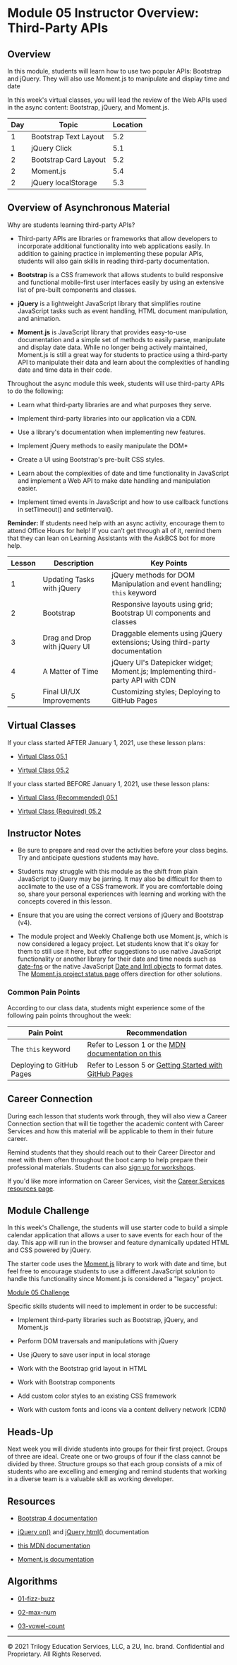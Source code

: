 # Module 05 Instructor Overview: Third-Party APIs

## Overview

In this module, students will learn how to use two popular APIs: Bootstrap and jQuery. They will also use Moment.js to manipulate and display time and date 

In this week's virtual classes, you will lead the review of the Web APIs used in the async content: Bootstrap, jQuery, and Moment.js. 

| Day  | Topic                  | Location |
| ---  | ---                    | ---      |
| 1    | Bootstrap Text Layout  | 5.2      |
| 1    | jQuery Click           | 5.1      |
| 2    | Bootstrap Card Layout  | 5.2      |
| 2    | Moment.js              | 5.4      |
| 2    | jQuery localStorage    | 5.3      |

## Overview of Asynchronous Material 

Why are students learning third-party APIs?

* Third-party APIs are libraries or frameworks that allow developers to incorporate additional functionality into web applications easily. In addition to gaining practice in implementing these popular APIs, students will also gain skills in reading third-party documentation.

* **Bootstrap** is a CSS framework that allows students to build responsive and functional mobile-first user interfaces easily by using an extensive list of pre-built components and classes. 

* **jQuery** is a lightweight JavaScript library that simplifies routine JavaScript tasks such as event handling, HTML document manipulation, and animation.

* **Moment.js** is JavaScript library that provides easy-to-use documentation and a simple set of methods to easily parse, manipulate and display date data. While no longer being actively maintained, Moment.js is still a great way for students to practice using a third-party API to manipulate their data and learn about the complexities of handling date and time data in their code.  

Throughout the async module this week, students will use third-party APIs to do the following:

* Learn what third-party libraries are and what purposes they serve.

* Implement third-party libraries into our application via a CDN.

* Use a library's documentation when implementing new features.

* Implement jQuery methods to easily manipulate the DOM*

* Create a UI using Bootstrap's pre-built CSS styles.

* Learn about the complexities of date and time functionality in JavaScript and implement a Web API to make date handling and manipulation easier.

* Implement timed events in JavaScript and how to use callback functions in setTimeout() and setInterval().


**Reminder:** If students need help with an async activity, encourage them to attend Office Hours for help! If you can’t get through all of it, remind them that they can lean on Learning Assistants with the AskBCS bot for more help.

| Lesson           | Description                    | Key Points                                                                      |
| ---              | ---                            | ---                                                                             |
| 1                | Updating Tasks with jQuery     | jQuery methods for DOM Manipulation and event handling; `this` keyword          |
| 2                | Bootstrap                      | Responsive layouts using grid; Bootstrap UI components and classes              |   
| 3                | Drag and Drop with jQuery UI   | Draggable elements using jQuery extensions; Using third-party documentation     | 
| 4                | A Matter of Time               | jQuery UI's Datepicker widget; Moment.js; Implementing third-party API with CDN |
| 5                | Final UI/UX Improvements       | Customizing styles; Deploying to GitHub Pages                                   |

## Virtual Classes

If your class started AFTER January 1, 2021, use these lesson plans:

* [Virtual Class 05.1](./05.1-REQUIRED.md)

* [Virtual Class 05.2](./05.2-REQUIRED.md)

If your class started BEFORE January 1, 2021, use these lesson plans:

* [Virtual Class (Recommended) 05.1](./05.1-RECOMMENDED.md)

* [Virtual Class (Required) 05.2](./05.2-REQUIRED.md)

## Instructor Notes

* Be sure to prepare and read over the activities before your class begins. Try and anticipate questions students may have.

* Students may struggle with this module as the shift from plain JavaScript to jQuery may be jarring. It may also be difficult for them to acclimate to the use of a CSS framework. If you are comfortable doing so, share your personal experiences with learning and working with the concepts covered in this lesson.

* Ensure that you are using the correct versions of jQuery and Bootstrap (v4).

* The module project and Weekly Challenge both use Moment.js, which is now considered a legacy project. Let students know that it's okay for them to still use it here, but offer suggestions to use native JavaScript functionality or another library for their date and time needs such as [date-fns](https://date-fns.org/) or the native JavaScript [Date and Intl objects](https://developer.mozilla.org/en-US/docs/Web/JavaScript/Reference/Global_Objects/Date) to format dates. The [Moment.js project status page](https://momentjs.com/docs/#/-project-status/) offers direction for other solutions. 

### Common Pain Points

According to our class data, students might experience some of the following pain points throughout the week:

| Pain Point                          | Recommendation                                                          |
| ---                                 | ---                  |
| The `this` keyword                  | Refer to Lesson 1 or the [MDN documentation on this](https://developer.mozilla.org/en-US/docs/Web/JavaScript/Reference/Operators/this) |
| Deploying to GitHub Pages          | Refer to Lesson 5 or [Getting Started with GitHub Pages](https://docs.github.com/en/pages/getting-started-with-github-pages) |

## Career Connection

During each lesson that students work through, they will also view a Career Connection section that will tie together the academic content with Career Services and how this material will be applicable to them in their future career.

Remind students that they should reach out to their Career Director and meet with them often throughout the boot camp to help prepare their professional materials. Students can also [sign up for workshops](https://careerservicesonlineevents.splashthat.com/).

If you'd like more information on Career Services, visit the [Career Services resources page](https://mycareerspot.org/).

## Module Challenge

In this week's Challenge, the students will use starter code to build a simple calendar application that allows a user to save events for each hour of the day. This app will run in the browser and feature dynamically updated HTML and CSS powered by jQuery.

The starter code uses the [Moment.js](https://momentjs.com/) library to work with date and time, but feel free to encourage students to use a different JavaScript solution to handle this functionality since Moment.js is considered a "legacy" project.

[Module 05 Challenge](../../01-Class-Content/05-Third-Party-APIs/02-Challenge)

Specific skills students will need to implement in order to be successful:

* Implement third-party libraries such as Bootstrap, jQuery, and Moment.js

* Perform DOM traversals and manipulations with jQuery

* Use jQuery to save user input in local storage

* Work with the Bootstrap grid layout in HTML

* Work with Bootstrap components

* Add custom color styles to an existing CSS framework

* Work with custom fonts and icons via a content delivery network (CDN)

## Heads-Up

Next week you will divide students into groups for their first project. Groups of three are ideal. Create one or two groups of four if the class cannot be divided by three. Structure groups so that each group consists of a mix of students who are excelling and emerging and remind students that working in a diverse team is a valuable skill as working developer. 

## Resources

* [Bootstrap 4 documentation](https://getbootstrap.com/docs/4.3/getting-started/introduction/)

* [jQuery on()](https://api.jquery.com/on/) and [jQuery html()](https://api.jquery.com/html/) documentation

* [this MDN documentation](https://developer.mozilla.org/en-US/docs/Web/JavaScript/Reference/Operators/this)

* [Moment.js documentation](https://momentjs.com/docs/)

## Algorithms

* [01-fizz-buzz](../../01-Class-Content/05-Third-Party-APIs/03-Algorithms/01-fizz-buzz)

* [02-max-num](../../01-Class-Content/05-Third-Party-APIs/03-Algorithms/02-max-num)

* [03-vowel-count](../../01-Class-Content/05-Third-Party-APIs/03-Algorithms/03-vowel-count)

---
© 2021 Trilogy Education Services, LLC, a 2U, Inc. brand.  Confidential and Proprietary.  All Rights Reserved.
